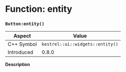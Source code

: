 
# Function: entity
### `Button:entity()`

| Aspect | Value |
| --- | --- |
| C++ Symbol | `kestrel::ui::widgets::entity()` |
| Introduced | 0.8.0 |

**Description**


